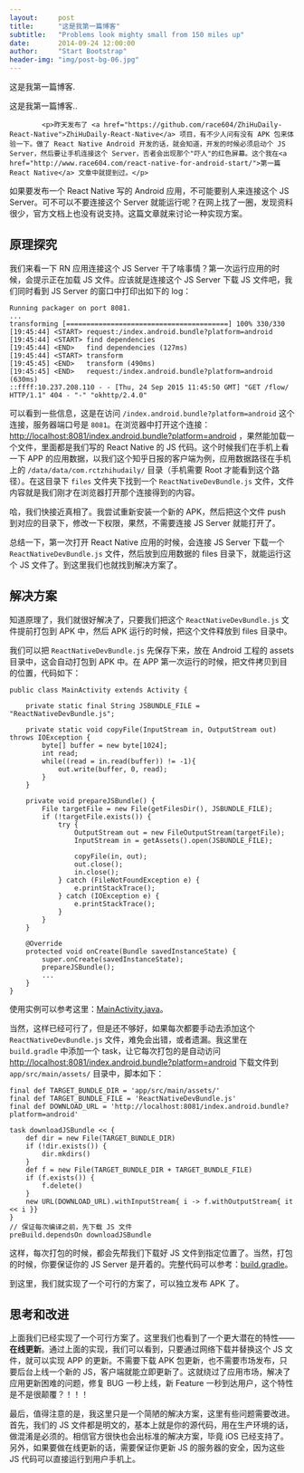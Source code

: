 ```yaml
---
layout:     post
title:      "这是我第一篇博客"
subtitle:   "Problems look mighty small from 150 miles up"
date:       2014-09-24 12:00:00
author:     "Start Bootstrap"
header-img: "img/post-bg-06.jpg"
---
```


<p>这是我第一篇博客.</p>

<p>这是我第一篇博客..</p>


            <p>昨天发布了 <a href="https://github.com/race604/ZhiHuDaily-React-Native">ZhiHuDaily-React-Native</a> 项目，有不少人问有没有 APK 包来体验一下。做了 React Native Android 开发的话，就会知道，开发的时候必须启动个 JS Server，然后要让手机连接这个 Server，否者会出现那个"吓人"的红色屏幕。这个我在<a href="http://www.race604.com/react-native-for-android-start/">第一篇 React Native</a> 文章中就提到过。</p>

<p>如果要发布一个 React Native 写的 Android 应用，不可能要别人来连接这个 JS Server。可不可以不要连接这个 Server 就能运行呢？在网上找了一圈，发现资料很少，官方文档上也没有说支持。这篇文章就来讨论一种实现方案。</p>

<h2 id="">原理探究</h2>

<p>我们来看一下 RN 应用连接这个 JS Server 干了啥事情？第一次运行应用的时候，会提示正在加载 JS 文件。应该就是连接这个 JS Server 下载 JS 文件吧，我们同时看到 JS Server 的窗口中打印出如下的 log：</p>

<pre><code>Running packager on port 8081.  
...
transforming [========================================] 100% 330/330  
[19:45:44] &lt;START&gt; request:/index.android.bundle?platform=android
[19:45:44] &lt;START&gt; find dependencies
[19:45:44] &lt;END&gt;   find dependencies (127ms)
[19:45:44] &lt;START&gt; transform
[19:45:45] &lt;END&gt;   transform (490ms)
[19:45:45] &lt;END&gt;   request:/index.android.bundle?platform=android (630ms)
::ffff:10.237.208.110 - - [Thu, 24 Sep 2015 11:45:50 GMT] "GET /flow/ HTTP/1.1" 404 - "-" "okhttp/2.4.0"
</code></pre>

<p>可以看到一些信息，这是在访问 <code>/index.android.bundle?platform=android</code> 这个连接，服务器端口号是 <code>8081</code>。在浏览器中打开这个连接：<a href="http://localhost:8081/index.android.bundle?platform=android">http://localhost:8081/index.android.bundle?platform=android</a> ，果然能加载一个文件，里面都是我们写的 React Native 的 JS 代码。这个时候我们在手机上看一下 APP 的应用数据，以我们这个知乎日报的客户端为例，应用数据路径在手机上的 <code>/data/data/com.rctzhihudaily/</code> 目录（手机需要 Root 才能看到这个路径）。在这目录下 <code>files</code> 文件夹下找到一个 <code>ReactNativeDevBundle.js</code> 文件，文件内容就是我们刚才在浏览器打开那个连接得到的内容。</p>

<p>哈，我们快接近真相了。我尝试重新安装一个新的 APK，然后把这个文件 push 到对应的目录下，修改一下权限，果然，不需要连接 JS Server 就能打开了。</p>

<p>总结一下，第一次打开 React Native 应用的时候，会连接 JS Server 下载一个 <code>ReactNativeDevBundle.js</code> 文件，然后放到应用数据的 files 目录下，就能运行这个 JS 文件了。到这里我们也就找到解决方案了。</p>

<h2 id="">解决方案</h2>

<p>知道原理了，我们就很好解决了，只要我们把这个 <code>ReactNativeDevBundle.js</code> 文件提前打包到 APK 中，然后 APK 运行的时候，把这个文件释放到 files 目录中。</p>

<p>我们可以把 <code>ReactNativeDevBundle.js</code> 先保存下来，放在 Android 工程的 assets 目录中，这会自动打包到 APK 中。在 APP 第一次运行的时候，把文件拷贝到目的位置，代码如下：</p>

<pre><code>public class MainActivity extends Activity {

    private static final String JSBUNDLE_FILE = "ReactNativeDevBundle.js";

    private static void copyFile(InputStream in, OutputStream out) throws IOException {
        byte[] buffer = new byte[1024];
        int read;
        while((read = in.read(buffer)) != -1){
            out.write(buffer, 0, read);
        }
    }

    private void prepareJSBundle() {
        File targetFile = new File(getFilesDir(), JSBUNDLE_FILE);
        if (!targetFile.exists()) {
            try {
                OutputStream out = new FileOutputStream(targetFile);
                InputStream in = getAssets().open(JSBUNDLE_FILE);

                copyFile(in, out);
                out.close();
                in.close();
            } catch (FileNotFoundException e) {
                e.printStackTrace();
            } catch (IOException e) {
                e.printStackTrace();
            }
        }
    }

    @Override
    protected void onCreate(Bundle savedInstanceState) {
        super.onCreate(savedInstanceState);
        prepareJSBundle();
        ...
    }
}
</code></pre>

<p>使用实例可以参考这里：<a href="https://github.com/race604/ZhiHuDaily-React-Native/blob/master/android%2Fapp%2Fsrc%2Fmain%2Fjava%2Fcom%2Frace604%2Fzhihu%2Fdaily%2FMainActivity.java">MainActivity.java</a>。</p>

<p>当然，这样已经可行了，但是还不够好，如果每次都要手动去添加这个 <code>ReactNativeDevBundle.js</code> 文件，难免会出错，或者遗漏。我这里在 <code>build.gradle</code> 中添加一个 task，让它每次打包的是自动访问 <a href="http://localhost:8081/index.android.bundle?platform=android">http://localhost:8081/index.android.bundle?platform=android</a> 下载文件到 <code>app/src/main/assets/</code> 目录中，脚本如下：</p>

<pre><code>final def TARGET_BUNDLE_DIR = 'app/src/main/assets/'  
final def TARGET_BUNDLE_FILE = 'ReactNativeDevBundle.js'  
final def DOWNLOAD_URL = 'http://localhost:8081/index.android.bundle?platform=android'

task downloadJSBundle &lt;&lt; {  
    def dir = new File(TARGET_BUNDLE_DIR)
    if (!dir.exists()) {
        dir.mkdirs()
    }
    def f = new File(TARGET_BUNDLE_DIR + TARGET_BUNDLE_FILE)
    if (f.exists()) {
        f.delete()
    }
    new URL(DOWNLOAD_URL).withInputStream{ i -&gt; f.withOutputStream{ it &lt;&lt; i }}
}
// 保证每次编译之前，先下载 JS 文件
preBuild.dependsOn downloadJSBundle  
</code></pre>

<p>这样，每次打包的时候，都会先帮我们下载好 JS 文件到指定位置了。当然，打包的时候，你要保证你的 JS Server 是开着的。完整代码可以参考：<a href="https://github.com/race604/ZhiHuDaily-React-Native/blob/master/android%2Fapp%2Fbuild.gradle">build.gradle</a>。</p>

<p>到这里，我们就实现了一个可行的方案了，可以独立发布 APK 了。</p>

<h2 id="">思考和改进</h2>

<p>上面我们已经实现了一个可行方案了。这里我们也看到了一个更大潜在的特性——<strong>在线更新</strong>。通过上面的实现，我们可以看到，只要通过网络下载并替换这个 JS 文件，就可以实现 APP 的更新。不需要下载 APK 包更新，也不需要市场发布，只要后台上线一个新的 JS，客户端就能立即更新了。这就绕过了应用市场，解决了应用更新困难的问题，修复 BUG 一秒上线，新 Feature 一秒到达用户，这个特性是不是很颠覆？！！！</p>

<p>最后，值得注意的是，我这里只是一个简陋的解决方案，这里有些问题需要改进。首先，我们的 JS 文件都是明文的，基本上就是你的源代码，用在生产环境的话，做混淆是必须的。相信官方很快也会出标准的解决方案，毕竟 iOS 已经支持了。另外，如果要做在线更新的话，需要保证你更新 JS 的服务器的安全，因为这些 JS 代码可以直接运行到用户手机上。 </p>


        
